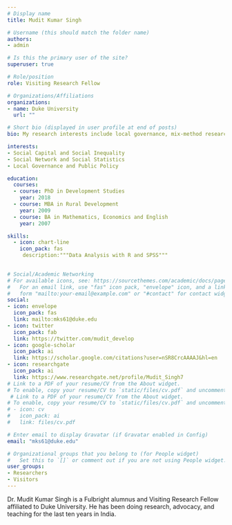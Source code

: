 ```yaml
---
# Display name
title: Mudit Kumar Singh

# Username (this should match the folder name)
authors:
- admin

# Is this the primary user of the site?
superuser: true

# Role/position
role: Visiting Research Fellow

# Organizations/Affiliations
organizations:
- name: Duke University
  url: ""

# Short bio (displayed in user profile at end of posts)
bio: My research interests include local governance, mix-method research and network analysis

interests:
- Social Capital and Social Inequality
- Social Network and Social Statistics
- Local Governance and Public Policy

education:
  courses:
  - course: PhD in Development Studies
    year: 2018
  - course: MBA in Rural Development
    year: 2009
  - course: BA in Mathematics, Economics and English
    year: 2007

skills:
  - icon: chart-line
    icon_pack: fas
     description:"""Data Analysis with R and SPSS"""
  

# Social/Academic Networking
# For available icons, see: https://sourcethemes.com/academic/docs/page-builder/#icons
#   For an email link, use "fas" icon pack, "envelope" icon, and a link in the
#   form "mailto:your-email@example.com" or "#contact" for contact widget.
social:
- icon: envelope
  icon_pack: fas
  link: mailto:mks61@duke.edu
- icon: twitter
  icon_pack: fab
  link: https://twitter.com/mudit_develop
- icon: google-scholar
  icon_pack: ai
  link: https://scholar.google.com/citations?user=nSR8CrcAAAAJ&hl=en
- icon: researchgate
  icon_pack: ai
  link: https://www.researchgate.net/profile/Mudit_Singh7
# Link to a PDF of your resume/CV from the About widget.
# To enable, copy your resume/CV to `static/files/cv.pdf` and uncomment the lines below.
 # Link to a PDF of your resume/CV from the About widget.
# To enable, copy your resume/CV to `static/files/cv.pdf` and uncomment the lines below.
# - icon: cv
#   icon_pack: ai
#   link: files/cv.pdf

# Enter email to display Gravatar (if Gravatar enabled in Config)
email: "mks61@duke.edu"

# Organizational groups that you belong to (for People widget)
#   Set this to `[]` or comment out if you are not using People widget.
user_groups:
- Researchers
- Visitors
---
```


Dr. Mudit Kumar Singh is a Fulbright alumnus and Visiting Research Fellow affiliated to Duke University. He has been doing research, advocacy, and teaching for the last ten years in India.
